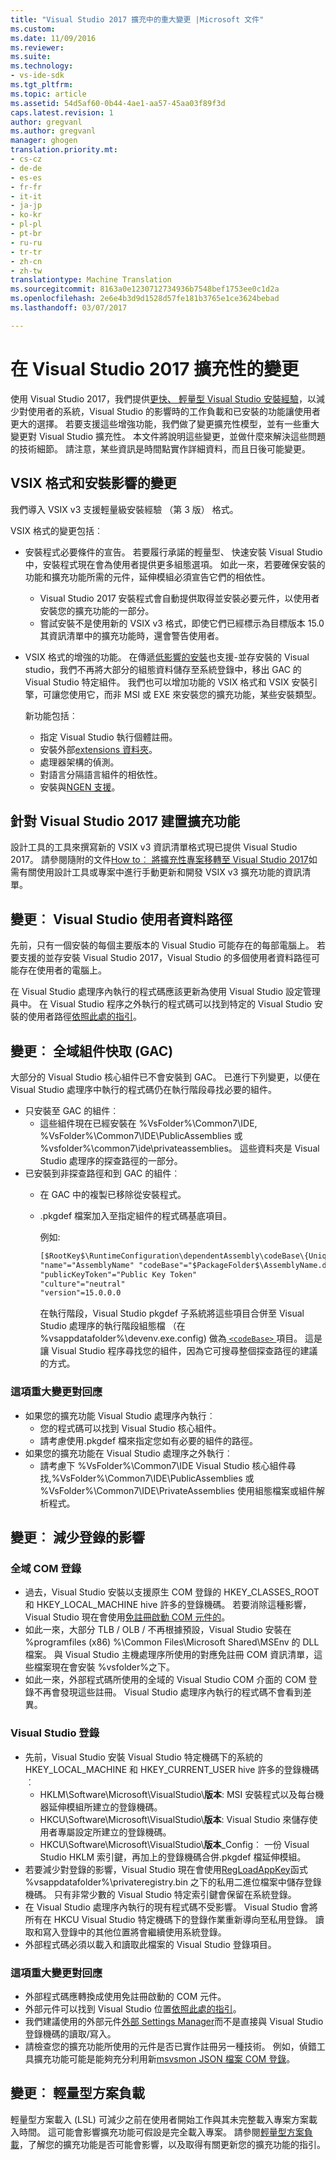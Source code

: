 ```yaml
---
title: "Visual Studio 2017 擴充中的重大變更 |Microsoft 文件"
ms.custom: 
ms.date: 11/09/2016
ms.reviewer: 
ms.suite: 
ms.technology:
- vs-ide-sdk
ms.tgt_pltfrm: 
ms.topic: article
ms.assetid: 54d5af60-0b44-4ae1-aa57-45aa03f89f3d
caps.latest.revision: 1
author: gregvanl
ms.author: gregvanl
manager: ghogen
translation.priority.mt:
- cs-cz
- de-de
- es-es
- fr-fr
- it-it
- ja-jp
- ko-kr
- pl-pl
- pt-br
- ru-ru
- tr-tr
- zh-cn
- zh-tw
translationtype: Machine Translation
ms.sourcegitcommit: 8163a0e1230712734936b7548bef1753ee0c1d2a
ms.openlocfilehash: 2e6e4b3d9d1528d57fe181b3765e1ce3624bebad
ms.lasthandoff: 03/07/2017

---
```

# <a name="changes-in-visual-studio-2017-extensibility"></a>在 Visual Studio 2017 擴充性的變更

使用 Visual Studio 2017，我們提供[更快、 輕量型 Visual Studio 安裝經驗](https://blogs.msdn.microsoft.com/visualstudio/2016/04/01/faster-leaner-visual-studio-installer)，以減少對使用者的系統，Visual Studio 的影響時的工作負載和已安裝的功能讓使用者更大的選擇。 若要支援這些增強功能，我們做了變更擴充性模型，並有一些重大變更對 Visual Studio 擴充性。 本文件將說明這些變更，並做什麼來解決這些問題的技術細節。 請注意，某些資訊是時間點實作詳細資料，而且日後可能變更。

## <a name="changes-affecting-vsix-format-and-installation"></a>VSIX 格式和安裝影響的變更

我們導入 VSIX v3 支援輕量級安裝經驗 （第 3 版） 格式。

VSIX 格式的變更包括︰

* 安裝程式必要條件的宣告。 若要履行承諾的輕量型、 快速安裝 Visual Studio 中，安裝程式現在會為使用者提供更多組態選項。 如此一來，若要確保安裝的功能和擴充功能所需的元件，延伸模組必須宣告它們的相依性。
  * Visual Studio 2017 安裝程式會自動提供取得並安裝必要元件，以使用者安裝您的擴充功能的一部分。
  * 嘗試安裝不是使用新的 VSIX v3 格式，即使它們已經標示為目標版本 15.0 其資訊清單中的擴充功能時，還會警告使用者。
* VSIX 格式的增強的功能。 在傳遞[低影響的安裝](https://blogs.msdn.microsoft.com/visualstudio/2016/04/25/anatomy-of-a-low-impact-visual-studio-install)也支援-並存安裝的 Visual studio，我們不再將大部分的組態資料儲存至系統登錄中，移出 GAC 的 Visual Studio 特定組件。 我們也可以增加功能的 VSIX 格式和 VSIX 安裝引擎，可讓您使用它，而非 MSI 或 EXE 來安裝您的擴充功能，某些安裝類型。

  新功能包括︰

  * 指定 Visual Studio 執行個體註冊。
  * 安裝外部[extensions 資料夾](set-install-root.md)。
  * 處理器架構的偵測。
  * 對語言分隔語言組件的相依性。
  * 安裝與[NGEN 支援](ngen-support.md)。

## <a name="building-an-extension-for-visual-studio-2017"></a>針對 Visual Studio 2017 建置擴充功能

設計工具的工具來撰寫新的 VSIX v3 資訊清單格式現已提供 Visual Studio 2017。 請參閱隨附的文件[How to︰ 將擴充性專案移轉至 Visual Studio 2017](how-to-migrate-extensibility-projects-to-visual-studio-2017.md)如需有關使用設計工具或專案中進行手動更新和開發 VSIX v3 擴充功能的資訊清單。

## <a name="change-visual-studio-user-data-path"></a>變更︰ Visual Studio 使用者資料路徑

先前，只有一個安裝的每個主要版本的 Visual Studio 可能存在的每部電腦上。 若要支援的並存安裝 Visual Studio 2017，Visual Studio 的多個使用者資料路徑可能存在使用者的電腦上。

在 Visual Studio 處理序內執行的程式碼應該更新為使用 Visual Studio 設定管理員中。 在 Visual Studio 程序之外執行的程式碼可以找到特定的 Visual Studio 安裝的使用者路徑[依照此處的指引](https://blogs.msdn.microsoft.com/heaths/2016/09/15/changes-to-visual-studio-15-setup)。

## <a name="change-global-assembly-cache-gac"></a>變更︰ 全域組件快取 (GAC)

大部分的 Visual Studio 核心組件已不會安裝到 GAC。 已進行下列變更，以便在 Visual Studio 處理序中執行的程式碼仍在執行階段尋找必要的組件。

* 只安裝至 GAC 的組件︰
  * 這些組件現在已經安裝在 %VsFolder%\Common7\IDE\, %VsFolder%\Common7\IDE\PublicAssemblies 或 %vsfolder%\common7\ide\privateassemblies。 這些資料夾是 Visual Studio 處理序的探查路徑的一部分。
* 已安裝到非探查路徑和到 GAC 的組件︰
  * 在 GAC 中的複製已移除從安裝程式。
  * .pkgdef 檔案加入至指定組件的程式碼基底項目。

    例如: 
    
    ```xml
    [$RootKey$\RuntimeConfiguration\dependentAssembly\codeBase\{UniqueGUID}]
    "name"="AssemblyName" "codeBase"="$PackageFolder$\AssemblyName.dll"
    "publicKeyToken"="Public Key Token"
    "culture"="neutral"
    "version"=15.0.0.0
    ```
    在執行階段，Visual Studio pkgdef 子系統將這些項目合併至 Visual Studio 處理序的執行階段組態檔 （在 %vsappdatafolder%\devenv.exe.config) 做為[ `<codeBase>` ](https://msdn.microsoft.com/en-us/library/efs781xb(v=vs.110).aspx)項目。 這是讓 Visual Studio 程序尋找您的組件，因為它可搜尋整個探查路徑的建議的方式。

### <a name="reacting-to-this-breaking-change"></a>這項重大變更對回應

* 如果您的擴充功能 Visual Studio 處理序內執行︰
  * 您的程式碼可以找到 Visual Studio 核心組件。
  * 請考慮使用.pkgdef 檔來指定您如有必要的組件的路徑。
* 如果您的擴充功能在 Visual Studio 處理序之外執行︰
  * 請考慮下 %VsFolder%\Common7\IDE Visual Studio 核心組件尋找\,%VsFolder%\Common7\IDE\PublicAssemblies 或 %VsFolder%\Common7\IDE\PrivateAssemblies 使用組態檔案或組件解析程式。

## <a name="change-reduce-registry-impact"></a>變更︰ 減少登錄的影響

### <a name="global-com-registration"></a>全域 COM 登錄

* 過去，Visual Studio 安裝以支援原生 COM 登錄的 HKEY_CLASSES_ROOT 和 HKEY_LOCAL_MACHINE hive 許多的登錄機碼。 若要消除這種影響，Visual Studio 現在會使用[免註冊啟動 COM 元件的](https://msdn.microsoft.com/en-us/library/ms973913.aspx)。
* 如此一來，大部分 TLB / OLB / 不再根據預設，Visual Studio 安裝在 %programfiles (x86) %\Common Files\Microsoft Shared\MSEnv 的 DLL 檔案。 與 Visual Studio 主機處理序所使用的對應免註冊 COM 資訊清單，這些檔案現在會安裝 %vsfolder%之下。
* 如此一來，外部程式碼所使用的全域的 Visual Studio COM 介面的 COM 登錄不再會發現這些註冊。 Visual Studio 處理序內執行的程式碼不會看到差異。

### <a name="visual-studio-registry"></a>Visual Studio 登錄

* 先前，Visual Studio 安裝 Visual Studio 特定機碼下的系統的 HKEY_LOCAL_MACHINE 和 HKEY_CURRENT_USER hive 許多的登錄機碼︰
  * HKLM\Software\Microsoft\VisualStudio\\**版本**: MSI 安裝程式以及每台機器延伸模組所建立的登錄機碼。
  * HKCU\Software\Microsoft\VisualStudio\\**版本**: Visual Studio 來儲存使用者專屬設定所建立的登錄機碼。
  * HKCU\Software\Microsoft\VisualStudio\\**版本**_Config︰ 一份 Visual Studio HKLM 索引鍵，再加上的登錄機碼合併.pkgdef 檔延伸模組。
* 若要減少對登錄的影響，Visual Studio 現在會使用[RegLoadAppKey](https://msdn.microsoft.com/en-us/library/windows/desktop/ms724886(v=vs.85).aspx)函式 %vsappdatafolder%\privateregistry.bin 之下的私用二進位檔案中儲存登錄機碼。 只有非常少數的 Visual Studio 特定索引鍵會保留在系統登錄。
* 在 Visual Studio 處理序內執行的現有程式碼不受影響。 Visual Studio 會將所有在 HKCU Visual Studio 特定機碼下的登錄作業重新導向至私用登錄。 讀取和寫入登錄中的其他位置將會繼續使用系統登錄。
* 外部程式碼必須以載入和讀取此檔案的 Visual Studio 登錄項目。

### <a name="reacting-to-this-breaking-change"></a>這項重大變更對回應

* 外部程式碼應轉換成使用免註冊啟動的 COM 元件。
* 外部元件可以找到 Visual Studio 位置[依照此處的指引](https://blogs.msdn.microsoft.com/heaths/2016/09/15/changes-to-visual-studio-15-setup)。
* 我們建議使用的外部元件[外部 Settings Manager](https://msdn.microsoft.com/en-us/library/microsoft.visualstudio.settings.externalsettingsmanager.aspx)而不是直接與 Visual Studio 登錄機碼的讀取/寫入。
* 請檢查您的擴充功能所使用的元件是否已實作註冊另一種技術。 例如，偵錯工具擴充功能可能是能夠充分利用新[msvsmon JSON 檔案 COM 登錄](migrate-debugger-COM-registration.md)。

## <a name="change-lightweight-solution-load"></a>變更︰ 輕量型方案負載

輕量型方案載入 (LSL) 可減少之前在使用者開始工作與其未完整載入專案方案載入時間。 這可能會影響擴充功能可假設是完全載入專案。 請參閱[輕量型方案負載](lightweight-solution-load-extension-impact.md)，了解您的擴充功能是否可能會影響，以及取得有關更新您的擴充功能的指引。


